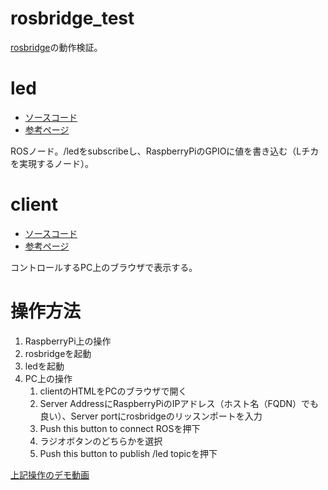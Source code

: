 # rosbridge_test

[rosbridge](https://github.com/RobotWebTools/rosbridge_suite)の動作検証。

# led
- [ソースコード](./catkin_ws/src/led/led/src/led_test.py)  
- [参考ページ](https://wakky.tech/ros3-raspberry-pi-ds4-gpio-led/)

ROSノード。/ledをsubscribeし、RaspberryPiのGPIOに値を書き込む（Lチカを実現するノード）。

# client
- [ソースコード](./client/test.html)
- [参考ページ](https://yoshiaki-toyama.com/ros-web-interface/)

コントロールするPC上のブラウザで表示する。

# 操作方法
1. RaspberryPi上の操作
  1. rosbridgeを起動
  2. ledを起動
1. PC上の操作
   1. clientのHTMLをPCのブラウザで開く
   2. Server AddressにRaspberryPiのIPアドレス（ホスト名（FQDN）でも良い）、Server portにrosbridgeのリッスンポートを入力
   3. Push this button to connect ROSを押下
   4. ラジオボタンのどちらかを選択
   5. Push this button to publish /led topicを押下

[上記操作のデモ動画](./デモ.mp4)
